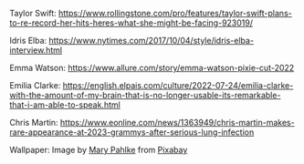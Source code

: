 Taylor Swift:
 https://www.rollingstone.com/pro/features/taylor-swift-plans-to-re-record-her-hits-heres-what-she-might-be-facing-923019/

Idris Elba:
https://www.nytimes.com/2017/10/04/style/idris-elba-interview.html

Emma Watson:
https://www.allure.com/story/emma-watson-pixie-cut-2022

Emilia Clarke:
https://english.elpais.com/culture/2022-07-24/emilia-clarke-with-the-amount-of-my-brain-that-is-no-longer-usable-its-remarkable-that-i-am-able-to-speak.html

Chris Martin:
https://www.eonline.com/news/1363949/chris-martin-makes-rare-appearance-at-2023-grammys-after-serious-lung-infection

Wallpaper:
Image by <a href="https://pixabay.com/users/905513-905513/?utm_source=link-attribution&amp;utm_medium=referral&amp;utm_campaign=image&amp;utm_content=1357993">Mary Pahlke</a> from <a href="https://pixabay.com//?utm_source=link-attribution&amp;utm_medium=referral&amp;utm_campaign=image&amp;utm_content=1357993">Pixabay</a>
